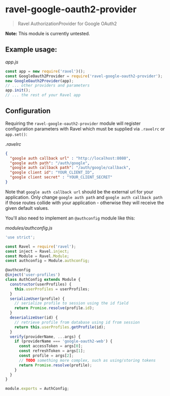 # ravel-google-oauth2-provider

> Ravel AuthorizationProvider for Google OAuth2

**Note:** This module is currently untested.

## Example usage:

*app.js*
```javascript
const app = new require('ravel')();
const GoogleOauth2Provider = require('ravel-google-oauth2-provider');
new GoogleOauth2Provider(app);
// ... other providers and parameters
app.init();
// ... the rest of your Ravel app
```

## Configuration

Requiring the `ravel-google-oauth2-provider` module will register configuration parameters with Ravel which must be supplied via `.ravelrc` or `app.set()`:

*.ravelrc*
```json
{
  "google auth callback url" : "http://localhost:8080",
  "google auth path": "/auth/google",
  "google auth callback path": "/auth/google/callback",
  "google client id": "YOUR_CLIENT_ID",
  "google client secret" : "YOUR_CLIENT_SECRET"  
}
```

Note that `google auth callback url` should be the external url for your application. Only change `google auth path` and `google auth callback path` if those routes collide with your application - otherwise they will receive the given default values.

You'll also need to implement an `@authconfig` module like this:

*modules/authconfig.js*
```js
'use strict';

const Ravel = require('ravel');
const inject = Ravel.inject;
const Module = Ravel.Module;
const authconfig = Module.authconfig;

@authconfig
@inject('user-profiles')
class AuthConfig extends Module {
  constructor(userProfiles) {
    this.userProfiles = userProfiles;
  }
  serializeUser(profile) {
    // serialize profile to session using the id field
    return Promise.resolve(profile.id);
  }
  deserializeUser(id) {
    // retrieve profile from database using id from session
    return this.userProfiles.getProfile(id);
  }
  verify(providerName, ...args) {
    if (providerName === 'google-oauth2-web') {
      const accessToken = args[0];
      const refreshToken = args[1];
      const profile = args[2];
      // TODO something more complex, such as using/storing tokens
      return Promise.resolve(profile);
    }
  }
}

module.exports = AuthConfig;
```
